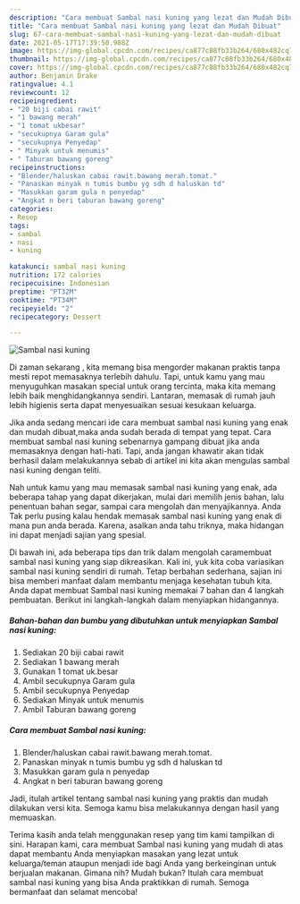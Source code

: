 ```yaml
---
description: "Cara membuat Sambal nasi kuning yang lezat dan Mudah Dibuat"
title: "Cara membuat Sambal nasi kuning yang lezat dan Mudah Dibuat"
slug: 67-cara-membuat-sambal-nasi-kuning-yang-lezat-dan-mudah-dibuat
date: 2021-05-17T17:39:50.988Z
image: https://img-global.cpcdn.com/recipes/ca877c88fb33b264/680x482cq70/sambal-nasi-kuning-foto-resep-utama.jpg
thumbnail: https://img-global.cpcdn.com/recipes/ca877c88fb33b264/680x482cq70/sambal-nasi-kuning-foto-resep-utama.jpg
cover: https://img-global.cpcdn.com/recipes/ca877c88fb33b264/680x482cq70/sambal-nasi-kuning-foto-resep-utama.jpg
author: Benjamin Drake
ratingvalue: 4.1
reviewcount: 12
recipeingredient:
- "20 biji cabai rawit"
- "1 bawang merah"
- "1 tomat ukbesar"
- "secukupnya Garam gula"
- "secukupnya Penyedap"
- " Minyak untuk menumis"
- " Taburan bawang goreng"
recipeinstructions:
- "Blender/haluskan cabai rawit.bawang merah.tomat."
- "Panaskan minyak n tumis bumbu yg sdh d haluskan td"
- "Masukkan garam gula n penyedap"
- "Angkat n beri taburan bawang goreng"
categories:
- Resep
tags:
- sambal
- nasi
- kuning

katakunci: sambal nasi kuning 
nutrition: 172 calories
recipecuisine: Indonesian
preptime: "PT32M"
cooktime: "PT34M"
recipeyield: "2"
recipecategory: Dessert

---
```



![Sambal nasi kuning](https://img-global.cpcdn.com/recipes/ca877c88fb33b264/680x482cq70/sambal-nasi-kuning-foto-resep-utama.jpg)

Di zaman  sekarang , kita memang bisa mengorder makanan praktis tanpa mesti repot memasaknya terlebih dahulu. Tapi, untuk kamu yang mau menyuguhkan masakan special untuk orang tercinta, maka kita memang lebih baik menghidangkannya sendiri. Lantaran, memasak di rumah jauh lebih higienis serta dapat menyesuaikan sesuai kesukaan keluarga.

Jika anda sedang mencari ide cara membuat sambal nasi kuning yang enak dan mudah dibuat,maka anda sudah berada di tempat yang tepat. Cara membuat sambal nasi kuning  sebenarnya gampang dibuat jika anda memasaknya dengan hati-hati. Tapi, anda jangan khawatir akan tidak berhasil dalam melakukannya 
sebab di artikel ini kita akan mengulas sambal nasi kuning dengan teliti.  



Nah untuk kamu yang mau memasak sambal nasi kuning yang enak, ada beberapa tahap yang dapat dikerjakan, mulai dari memilih jenis bahan, lalu penentuan bahan segar, sampai cara mengolah dan menyajikannya. Anda Tak perlu pusing kalau hendak memasak sambal nasi kuning yang enak di mana pun anda berada. Karena, asalkan anda  tahu triknya, maka hidangan ini dapat menjadi sajian yang spesial.

Di bawah ini, ada beberapa tips dan trik dalam mengolah caramembuat sambal nasi kuning yang siap dikreasikan. Kali ini, yuk kita coba variasikan sambal nasi kuning sendiri di rumah. Tetap berbahan sederhana, sajian ini bisa memberi manfaat dalam membantu menjaga kesehatan tubuh kita. Anda dapat membuat Sambal nasi kuning memakai 7 bahan dan 4 langkah pembuatan. Berikut ini langkah-langkah dalam menyiapkan hidangannya.

<!--inarticleads1-->

##### Bahan-bahan dan bumbu yang dibutuhkan untuk menyiapkan Sambal nasi kuning:

1. Sediakan 20 biji cabai rawit
1. Sediakan 1 bawang merah
1. Gunakan 1 tomat uk.besar
1. Ambil secukupnya Garam gula
1. Ambil secukupnya Penyedap
1. Sediakan  Minyak untuk menumis
1. Ambil  Taburan bawang goreng




<!--inarticleads2-->

##### Cara membuat Sambal nasi kuning:

1. Blender/haluskan cabai rawit.bawang merah.tomat.
1. Panaskan minyak n tumis bumbu yg sdh d haluskan td
1. Masukkan garam gula n penyedap
1. Angkat n beri taburan bawang goreng




Jadi, itulah artikel tentang  sambal nasi kuning  yang praktis dan mudah dilakukan versi kita. Semoga kamu bisa melakukannya dengan hasil yang memuaskan. 

Terima kasih anda telah menggunakan resep yang tim kami tampilkan di sini. Harapan kami, cara membuat  Sambal nasi kuning yang mudah di atas dapat membantu Anda menyiapkan masakan yang lezat untuk keluarga/teman ataupun menjadi ide bagi Anda yang berkeinginan untuk berjualan makanan. Gimana nih? Mudah bukan? Itulah cara membuat sambal nasi kuning yang bisa Anda praktikkan di rumah. Semoga bermanfaat dan selamat mencoba!

